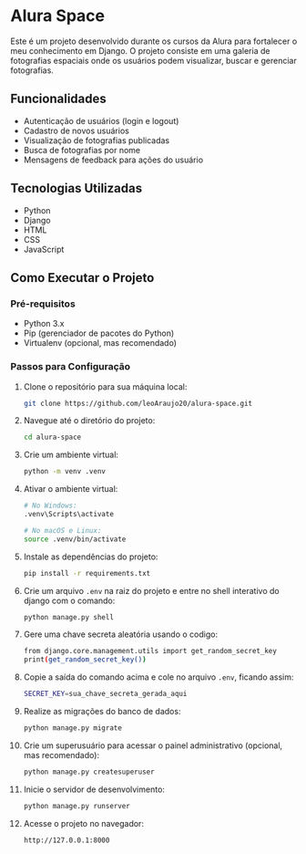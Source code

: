 # Alura Space

Este é um projeto desenvolvido durante os cursos da Alura para fortalecer o meu conhecimento em Django. O projeto consiste em uma galeria de fotografias espaciais onde os usuários podem visualizar, buscar e gerenciar fotografias.

## Funcionalidades

- Autenticação de usuários (login e logout)
- Cadastro de novos usuários
- Visualização de fotografias publicadas
- Busca de fotografias por nome
- Mensagens de feedback para ações do usuário

## Tecnologias Utilizadas

- Python
- Django
- HTML
- CSS
- JavaScript

## Como Executar o Projeto

### Pré-requisitos

- Python 3.x
- Pip (gerenciador de pacotes do Python)
- Virtualenv (opcional, mas recomendado)

### Passos para Configuração

1. Clone o repositório para sua máquina local:
   ```sh
   git clone https://github.com/leoAraujo20/alura-space.git

2. Navegue até o diretório do projeto:
   ```sh
   cd alura-space

3. Crie um ambiente virtual:
   ```sh
   python -m venv .venv

4. Ativar o ambiente virtual:
   ```sh
   # No Windows:
   .venv\Scripts\activate

   # No macOS e Linux:
   source .venv/bin/activate
   ```

5. Instale as dependências do projeto:
   ```sh
   pip install -r requirements.txt
   ```
6. Crie um arquivo `.env` na raiz do projeto e entre no shell interativo do django com o comando:
   ```sh
   python manage.py shell
   ```

7. Gere uma chave secreta aleatória usando o codigo:
   ```sh
   from django.core.management.utils import get_random_secret_key
   print(get_random_secret_key())
   ```

8. Copie a saída do comando acima e cole no arquivo `.env`, ficando assim:
   ```sh
   SECRET_KEY=sua_chave_secreta_gerada_aqui
   ```

9. Realize as migrações do banco de dados:
   ```sh
   python manage.py migrate
   ```

10. Crie um superusuário para acessar o painel administrativo (opcional, mas recomendado):
      ```sh
      python manage.py createsuperuser
      ```

11. Inicie o servidor de desenvolvimento:
      ```sh
      python manage.py runserver
      ```

12. Acesse o projeto no navegador:
      ```sh
      http://127.0.0.1:8000
      ```
